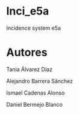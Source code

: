 # Inci_e5a
Incidence system e5a

# Autores

Tania Álvarez Díaz

Alejandro Barrera Sánchez

Ismael Cadenas Alonso

Daniel Bermejo Blanco

